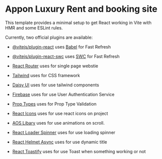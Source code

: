 # Appon Luxury Rent and booking site

This template provides a minimal setup to get React working in Vite with HMR and some ESLint rules.

Currently, two official plugins are available:

-   [@vitejs/plugin-react](https://github.com/vitejs/vite-plugin-react/blob/main/packages/plugin-react/README.md) uses [Babel](https://babeljs.io/) for Fast Refresh
-   [@vitejs/plugin-react-swc](https://github.com/vitejs/vite-plugin-react-swc) uses [SWC](https://swc.rs/) for Fast Refresh

-   [React Router](https://reactrouter.com/en/main) uses for single page webstie
-   [Tailwind](https://tailwindcss.com/) uses for CSS framework
-   [Daisy UI](https://daisyui.com/) uses for use tailwind components
-   [Firebase](https://console.firebase.google.com) uses for use User Authentication Service
-   [Prop Types](https://www.npmjs.com/package/prop-types) uses for Prop Type Validation
-   [React Icons](https://react-icons.github.io/react-icons/) uses for use react icons on project
-   [AOS Libary](https://michalsnik.github.io/aos/) uses for use animations on scroll.
-   [React Loader Spinner](https://www.npmjs.com/package/react-loader-spinner) uses for use loading spinner
-   [React Helmet Async](https://www.npmjs.com/package/react-helmet-async) uses for use dynamic title
-   [React Toastify](https://www.npmjs.com/package/react-toastify) uses for use Toast when something working or not
